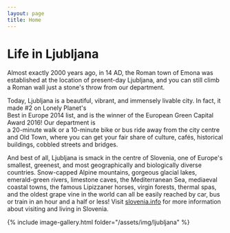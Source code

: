 ```yaml
---
layout: page
title: Home
---
```


# Life in Ljubljana

Almost exactly 2000 years ago, in 14 AD, the Roman town of Emona was established at the location of present-day Ljubljana, and you can still climb a Roman wall just a stone's throw from our department.

Today, Ljubljana is a beautiful, vibrant, and immensely livable city. In fact, it made #2 on Lonely Planet's  
Best in Europe 2014 list, and is the winner of the European Green Capital Award 2016! Our department is  
a 20-minute walk or a 10-minute bike or bus ride away from the city centre and Old Town, where you can get your fair share of culture, cafés, historical buildings, cobbled streets and bridges.

And best of all, Ljubljana is smack in the centre of Slovenia, one of Europe's smallest, greenest, and most geographically and biologically diverse countries. Snow-capped Alpine mountains, gorgeous glacial lakes, emerald-green rivers, limestone caves, the Mediterranean Sea, mediaeval coastal towns, the famous Lipizzaner horses, virgin forests, thermal spas, and the oldest grape vine in the world can all be easily reached by car, bus or train in an hour and a half or less! Visit [slovenia.info](http://slovenia.info) for more information about visiting and living in Slovenia.

{% include image-gallery.html folder="/assets/img/ljubljana" %}
